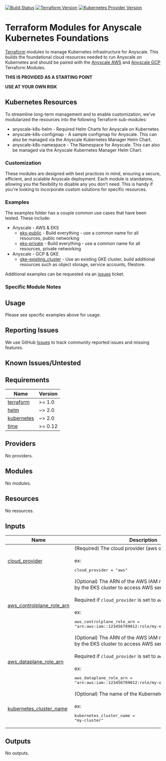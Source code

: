 [![Build Status][badge-build]][build-status]
[![Terraform Version][badge-terraform]](https://github.com/hashicorp/terraform/releases)
[![Kubernetes Provider Version][badge-tf-kubernetes]](https://github.com/terraform-providers/terraform-provider-kubernetes/releases)

# Terraform Modules for Anyscale Kubernetes Foundations
[Terraform] modules to manage Kubernetes infrastructure for Anyscale. This builds the foundational cloud resources needed to run Anyscale on Kubernetes and should be paired with the [Anyscale AWS]() and [Anyscale GCP]() Terraform Modules.

**THIS IS PROVIDED AS A STARTING POINT**

**USE AT YOUR OWN RISK**

## Kubernetes Resources

To streamline long-term management and to enable customization, we've modularized the resources into the following Terraform sub-modules:
* anyscale-k8s-helm - Required Helm Charts for Anyscale on Kubernetes
* anyscale-k8s-configmap - A sample configmap for Anyscale. This can also be managed via the Anyscale Kubernetes Manager Helm Chart.
* anyscale-k8s-namespace - The Namespace for Anyscale. This can also be managed via the Anyscale Kubernetes Manager Helm Chart.

### Customization

These modules are designed with best practices in mind, ensuring a secure, efficient, and scalable Anyscale deployment. Each module is standalone, allowing you the flexibility to disable any you don't need. This is handy if you're looking to incorporate custom solutions for specific resources.


### Examples
The examples folder has a couple common use cases that have been tested. These include:
* Anyscale - AWS & EKS
  * [eks-public](https://github.com/anyscale/terraform-kubernetes-anyscale-foundation-modules/tree/main/examples/aws/eks-public) - Build everything - use a common name for all resources, public networking
  * [eks-private](https://github.com/anyscale/terraform-kubernetes-anyscale-foundation-modules/tree/main/examples/aws/eks-private) - Build everything - use a common name for all resources, private networking
* Anyscale - GCP & GKE
  * [gke-existing_cluster](https://github.com/anyscale/terraform-kubernetes-anyscale-foundation-modules/tree/main/examples/gcp/gke-existing_cluster) - Use an existing GKE cluster, build additional resources such as object storage, service accounts, filestore.

Additional examples can be requested via an [issues] ticket.

### Specific Module Notes

## Usage

Please see specific examples above for usage.

## Reporting Issues

We use GitHub [Issues] to track community reported issues and missing features.

## Known Issues/Untested

<!-- BEGINNING OF PRE-COMMIT-TERRAFORM DOCS HOOK -->
## Requirements

| Name | Version |
|------|---------|
| <a name="requirement_terraform"></a> [terraform](#requirement\_terraform) | >= 1.0 |
| <a name="requirement_helm"></a> [helm](#requirement\_helm) | ~> 2.0 |
| <a name="requirement_kubernetes"></a> [kubernetes](#requirement\_kubernetes) | ~> 2.0 |
| <a name="requirement_time"></a> [time](#requirement\_time) | >= 0.12 |

## Providers

No providers.

## Modules

No modules.

## Resources

No resources.

## Inputs

| Name | Description | Type | Default | Required |
|------|-------------|------|---------|:--------:|
| <a name="input_cloud_provider"></a> [cloud\_provider](#input\_cloud\_provider) | (Required) The cloud provider (aws or gcp)<br><br>ex:<pre>cloud_provider = "aws"</pre> | `string` | n/a | yes |
| <a name="input_aws_controlplane_role_arn"></a> [aws\_controlplane\_role\_arn](#input\_aws\_controlplane\_role\_arn) | (Optional) The ARN of the AWS IAM role that will be used by the EKS cluster to access AWS services.<br><br>Required if `cloud_provider` is set to `aws`.<br><br>ex:<pre>aws_controlplane_role_arn = "arn:aws:iam::123456789012:role/my-eks-controlplane-role"</pre> | `string` | `null` | no |
| <a name="input_aws_dataplane_role_arn"></a> [aws\_dataplane\_role\_arn](#input\_aws\_dataplane\_role\_arn) | (Optional) The ARN of the AWS IAM role that will be used by the EKS cluster to access AWS services.<br><br>Required if `cloud_provider` is set to `aws`.<br><br>ex:<pre>aws_dataplane_role_arn = "arn:aws:iam::123456789012:role/my-eks-dataplane-role"</pre> | `string` | `null` | no |
| <a name="input_kubernetes_cluster_name"></a> [kubernetes\_cluster\_name](#input\_kubernetes\_cluster\_name) | (Optional) The name of the Kubernetes cluster.<br><br>ex:<pre>kubernetes_cluster_name = "my-cluster"</pre> | `string` | `null` | no |

## Outputs

No outputs.
<!-- END OF PRE-COMMIT-TERRAFORM DOCS HOOK -->

<!-- References -->
[Terraform]: https://www.terraform.io
[Anyscale]: https://www.anyscale.com
[Issues]: https://github.com/anyscale/terraform-aws-anyscale-cloudfoundation-modules/issues
[badge-build]: https://github.com/anyscale/terraform-aws-anyscale-cloudfoundation-modules/workflows/CI/CD%20Pipeline/badge.svg
[badge-terraform]: https://img.shields.io/badge/terraform-1.x%20-623CE4.svg?logo=terraform
[badge-tf-kubernetes]: https://img.shields.io/badge/KUBERNETES-2.+-F8991D.svg?logo=terraform
[build-status]: https://github.com/anyscale/terraform-aws-anyscale-cloudfoundation-modules/actions
